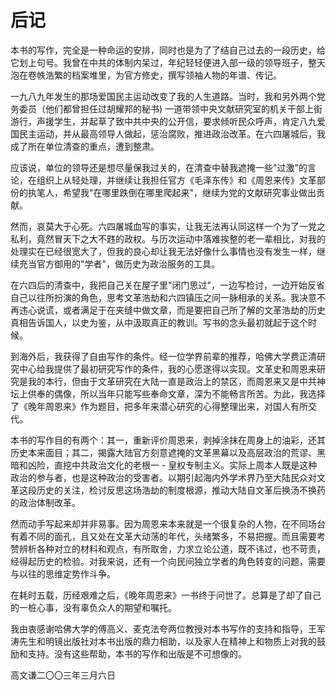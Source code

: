 # 后记

本书的写作，完全是一种命运的安排，同时也是为了了结自己过去的一段历史，给它划上句号。我曾在中共的体制内呆过，年纪轻轻便进入部一级的领导班子，整天泡在卷帙浩繁的档案堆里，为官方修史，撰写领袖人物的年谱、传记。

一九八九年发生的那场爱国民主运动改变了我的人生道路。当时，我和另外两个党务委员（他们都曾担任过胡耀邦的秘书) 一道带领中央文献研究室的机关干部上街游行，声援学生，并起草了致中共中央的公开信，要求倾听民众呼声，肯定八九爱国民主运动，并从最高领导人做起，惩治腐败，推进政治改革。在六四屠城后，我成了所在单位清查的重点，遭到整肃。

应该说，单位的领导还是想尽量保我过关的，在清查中替我遮掩一些"过激"的言论，在组织上从轻处理，并继续让我担任官方《毛泽东传》和《周恩来传》文革部份的执笔人，希望我"在哪里跌倒在哪里爬起来"，继续为党的文献研究事业做出贡献。

然而，哀莫大于心死。六四屠城血写的事实，让我无法再认同这样一个为了一党之私利，竟然冒天下之大不韪的政权。与历次运动中落难挨整的老一辈相比，对我的处理实在已经很宽大了，但我的良心却让我无法好像什么事情也没有发生一样，继续充当官方御用的"学者"，做历史为政治服务的工具。

在六四后的清查中，我把自己关在屋子里"闭门思过"，一边写检讨，一边开始反省自己以往所扮演的角色，思考文革浩劫和六四镇压之间一脉相承的关系。我决意不再违心说谎，或者满足于在夹缝中做文章，而是要把自己所了解的文革浩劫的历史真相告诉国人，以史为鉴，从中汲取真正的教训。写书的念头最初就起于这个时候。

到海外后，我获得了自由写作的条件。经一位学界前辈的推荐，哈佛大学费正清研究中心给我提供了最初研究写作的条件，我的心愿遂得以实现。文革史和周恩来研究是我的本行，但由于文革研究在大陆一直是政治上的禁区，而周恩来又是中共神坛上供奉的偶像，所以当年只能写些奉命文章，深为不能畅言所苦。为此，我选择了《晚年周恩来》作为题目，把多年来潜心研究的心得整理出来，对国人有所交代。

本书的写作目的有两个：其一，重新评价周恩来，剥掉涂抹在周身上的油彩，还其历史本来面目；其二，揭露大陆官方刻意遮掩的文革黑幕以及高层政治的荒谬、黑暗和凶险，直挖中共政治文化的老根一 - 皇权专制主义。实际上周本人既是这种政治的参与者，也是这种政治的受害者。以期引起海内外学术界乃至大陆民众对文革这段历史的关注，检讨反思这场浩劫的制度根源，推动大陆自文革后换汤不换药的政治体制改革。

然而动手写起来却并非易事。因为周恩来本来就是一个很复杂的人物，在不同场台有着不同的面孔，且又处在文革大动荡的年代，头绪繁多，不易把握。而且需要考赞辨析各种对立的材料和观点，有所取舍，力求立论公道，既不讳过，也不苛责，经得起历史的检验。对我来说，还有一个向民间独立学者的角色转变的问题，需要与以往的思维定势作斗争。

在耗时五载，历经艰难之后，《晚年周恩来》一书终于问世了。总算是了却了自己的一桩心事，没有辜负众人的期望和嘱托。

我由衷感谢哈佛大学的傅高义、麦克法夸两位教授对本书写作的支持和指导，王军涛先生和明镜出版社对本书出版的鼎力相助，以及家人在精神上和物质上对我的鼓励和支持。没有这些帮助，本书的写作和出版是不可想像的。

高文谦二〇〇三年三月六日

